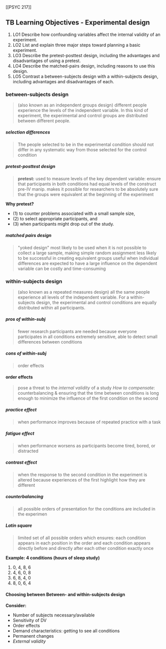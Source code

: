 [[PSYC 217]]
## TB Learning Objectives - Experimental design
1. LO1 Describe how confounding variables affect the internal validity of an experiment. 
2. LO2 List and explain three major steps toward planning a basic experiment. 
3. LO3 Describe the pretest-posttest design, including the advantages and disadvantages of using a pretest. 
4. LO4 Describe the matched-pairs design, including reasons to use this design. 
5. LO5 Contrast a between-subjects design with a within-subjects design, including advantages and disadvantages of each.

### between-subjects design 
>  (also known as an independent groups design)
>  different people experience the levels of the independent variable. In this kind of experiment, the experimental and control groups are distributed between different people. 

##### selection differences 
> The people selected to be in the experimental condition should not differ in any systematic way from those selected for the control condition

##### pretest-posttest design 
> **pretest:** used to measure levels of the key dependent variable: ensure that participants in both conditions had equal levels of the construct pre-IV manip.
> makes it possible for researchers to be absolutely sure that the groups were equivalent at the beginning of the experiment

**Why pretest?** 
- (1) to counter problems associated with a small sample size, 
- (2) to select appropriate participants, and 
- (3) when participants might drop out of the study. 
#####  matched pairs design
> "yoked design"
> most likely to be used when it is not possible to collect a large sample, making simple random assignment less likely to be successful in creating equivalent groups
> useful when individual differences are expected to have a large influence on the dependent variable
> can be costly and time-consuming
### within-subjects design 
>  (also known as a repeated measures design)
>  all the same people experience all levels of the independent variable. For a within-subjects design, the experimental and control conditions are equally distributed within all participants. 

##### pros of within-subj 
> fewer research participants are needed because everyone participates in all conditions
> extremely sensitive, able to detect small differences between conditions

##### cons of within-subj
> order effects

#### order effects
> pose a threat to the *internal validity* of a study
> *How to compensate*: counterbalancing & ensuring that the time between conditions is long enough to minimize the influence of the first condition on the second

##### practice effect
> when performance improves because of repeated practice with a task

##### fatigue effect 
> when performance worsens as participants become tired, bored, or distracted

##### contrast effect 
> when the response to the second condition in the experiment is altered because experiences of the first highlight how they are different

##### counterbalancing
> all possible orders of presentation for the conditions are included in the experimen

##### Latin square
> limited set of all possible orders which ensures: each condition appears in each position in the order and each condition appears directly before and directly after each other condition exactly once

**Example: 4 conditions (hours of sleep study)**
1. 0, 4, 8, 6
2. 4, 6, 0, 8
3. 6, 8, 4, 0 
4. 8, 0, 6, 4

#### Choosing between Between- and within-subjects design
**Consider:** 
- Number of subjects necessary/available
- Sensitivity of DV
- Order effects
- Demand characteristics: getting to see all conditions
- Permanent changes
- *External validity*
  